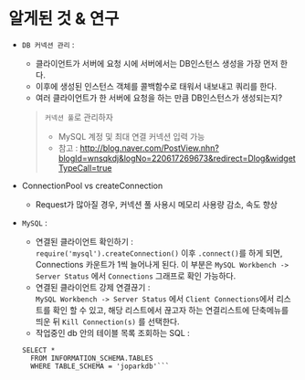 # 알게된 것 & 연구
- `DB 커넥션 관리` :
    - 클라이언트가 서버에 요청 시에 서버에서는 DB인스턴스 생성을 가장 먼저 한다.
    - 이후에 생성된 인스턴스 객체를 콜백함수로 태워서 내보내고 쿼리를 한다.
    - 여러 클라이언트가 한 서버에 요청을 하는 만큼 DB인스턴스가 생성되는지?
    >`커넥션 풀`로 관리하자
    > - MySQL 계정 및 최대 연결 커넥션 입력 가능
    > - 참고 : http://blog.naver.com/PostView.nhn?blogId=wnsqkdj&logNo=220617269673&redirect=Dlog&widgetTypeCall=true


- ConnectionPool vs createConnection
    - Request가 많아질 경우, 커넥션 풀 사용시 메모리 사용량 감소, 속도 향상


- `MySQL` :  
    - 연결된 클라이언트 확인하기 :   
     `require('mysql').createConnection()` 이후 `.connect()`를 하게 되면, Connections 카운트가 1씩 늘어나게 된다. 이 부분은 `MySQL Workbench -> Server Status` 에서 `Connections` 그래프로 확인 가능하다.
    - 연결된 클라이언트 강제 연결끊기 :   
    `MySQL Workbench -> Server Status` 에서 `Client Connections`에서 리스트를 확인 할 수 있고, 해당 리스트에서 끊고자 하는 연결리스트에 단축메뉴를 띄운 뒤 `Kill Connection(s)` 를 선택한다.
    - 작업중인 db 안의 테이블 목록 조회하는 SQL :
    ```
    SELECT *
      FROM INFORMATION_SCHEMA.TABLES
      WHERE TABLE_SCHEMA = 'joparkdb'```
